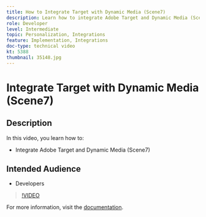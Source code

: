 ```yaml
---
title: How to Integrate Target with Dynamic Media (Scene7)
description: Learn how to integrate Adobe Target and Dynamic Media (Scene7).
role: Developer
level: Intermediate
topic: Personalization, Integrations
feature: Implementation, Integrations
doc-type: technical video
kt: 5388
thumbnail: 35148.jpg
---
```


# Integrate Target with Dynamic Media (Scene7)

## Description

In this video, you learn how to:

* Integrate Adobe Target and Dynamic Media (Scene7)

## Intended Audience

* Developers

>[!VIDEO](https://video.tv.adobe.com/v/35148/?quality=12)

For more information, visit the [documentation](https://docs.adobe.com/content/help/en/target/using/administer/scene7-settings.html).
